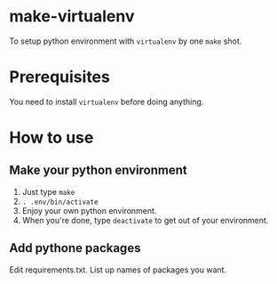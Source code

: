 # make-virtualenv
To setup python environment with `virtualenv` by one `make` shot.

# Prerequisites
You need to install `virtualenv` before doing anything.

# How to use
## Make your python environment
1. Just type `make`
1. `. .env/bin/activate`
1. Enjoy your own python environment.
1. When you're done, type `deactivate` to get out of your environment.

## Add pythone packages
Edit requirements.txt. List up names of packages you want.
